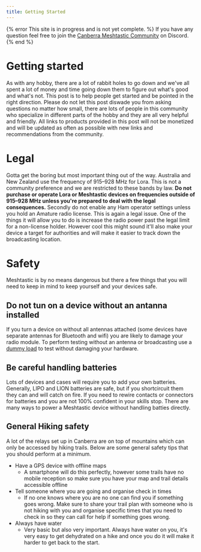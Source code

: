 ```yaml
---
title: Getting Started 
---
```

{% error This site is in progress and is not yet complete. %}
If you have any question feel free to join the [Canberra Meshtastic Community](https://discord.com/invite/4QgFsuaC3Z) on Discord.
{% end %}
# Getting started
As with any hobby, there are a lot of rabbit holes to go down and we've all spent a lot of money and time going down them to figure out what's good and what's not.
This post is to help people get started and be pointed in the right direction.
Please do not let this post diswade you from asking questions no matter how small, there are lots of people in this community who specialize in different parts of the hobby and they are all very helpful and friendly.
All links to products provided in this post will not be monetized and will be updated as often as possible with new links and recommendations from the community.

# __Legal__
Gotta get the boring but most important thing out of the way.
Australia and New Zealand use the frequency of 915–928 MHz for Lora.
This is not a community preference and we are restricted to these bands by law.
**Do not purchase or operate Lora or Meshtastic devices on frequencies outside of 915–928 MHz unless you're prepared to deal with the legal consequences.**
Secondly do not enable any Ham operator settings unless you hold an Amature radio license.
This is again a legal issue.
One of the things it will allow you to do is increase the radio power past the legal limit for a non-license holder.
However cool this might sound it'll also make your device a target for authorities and will make it easier to track down the broadcasting location.

# __Safety__
Meshtastic is by no means dangerous but there a few things that you will need to keep in mind to keep yourself and your devices safe.

## Do not tun on a device without an antanna installed
If you turn a device on without all antennas attached (some devices have separate antennas for Bluetooth and wifi) you are likely to damage your radio module.
To perform testing without an antenna or broadcasting use a [dummy load](https://en.wikipedia.org/wiki/Dummy_load) to test without damaging your hardware.

## Be careful handling batteries
Lots of devices and cases will require you to add your own batteries.
Generally, LIPO and LION batteries are safe, but if you shortcircuit them they can and will catch on fire.
If you need to rewire contacts or connectors for batteries and you are not 100% confident in your skills stop.
There are many ways to power a Meshtastic device without handling batties directly.

## General Hiking safety
A lot of the relays set up in Canberra are on top of mountains which can only be accessed by hiking trails.
Below are some general safety tips that you should perform at a minimum.
- Have a GPS device with offline maps
    - A smartphone will do this perfectly, however some trails have no mobile reception so make sure you have your map and trail details accessible offline
- Tell someone where you are going and organise check in times
    - If no one knows where you are no one can find you if something goes wrong. Make sure to share your trail plan with someone who is not hiking with you and organise specific times that you need to check in so they can call for help if something goes wrong. 
- Always have water
    - Very basic but also very important. Always have water on you, it's very easy to get dehydrated on a hike and once you do it will make it harder to get back to the start.

